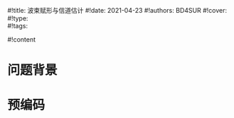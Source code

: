 #!title:    波束赋形与信道估计
#!date:     2021-04-23
#!authors:  BD4SUR
#!cover:    
#!type:     
#!tags:     

#!content

# 问题背景

# 预编码

